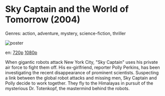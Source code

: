 # Sky Captain and the World of Tomorrow (2004)

Genres: action, adventure, mystery, science-fiction, thriller

![poster](http://image.tmdb.org/t/p/w500/eYAG4IhpDQm6CaIMhd9sVrfbZTZ.jpg)

en:
  [720p](magnet:?xt=urn:btih:05D5FE8943EAF1F1942C2F0EB5CA03B8EA7C051B&tr=udp://glotorrents.pw:6969/announce&tr=udp://tracker.opentrackr.org:1337/announce&tr=udp://torrent.gresille.org:80/announce&tr=udp://tracker.openbittorrent.com:80&tr=udp://tracker.coppersurfer.tk:6969&tr=udp://tracker.leechers-paradise.org:6969&tr=udp://p4p.arenabg.ch:1337&tr=udp://tracker.internetwarriors.net:1337)
  [1080p](magnet:?xt=urn:btih:21A693FE263E3C4529A64028ADA00EFE33812C70&tr=udp://glotorrents.pw:6969/announce&tr=udp://tracker.opentrackr.org:1337/announce&tr=udp://torrent.gresille.org:80/announce&tr=udp://tracker.openbittorrent.com:80&tr=udp://tracker.coppersurfer.tk:6969&tr=udp://tracker.leechers-paradise.org:6969&tr=udp://p4p.arenabg.ch:1337&tr=udp://tracker.internetwarriors.net:1337)
  


When gigantic robots attack New York City, "Sky Captain" uses his private air force to fight them off. His ex-girlfriend, reporter Polly Perkins, has been investigating the recent disappearance of prominent scientists. Suspecting a link between the global robot attacks and missing men, Sky Captain and Polly decide to work together. They fly to the Himalayas in pursuit of the mysterious Dr. Totenkopf, the mastermind behind the robots.
